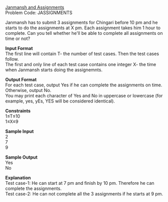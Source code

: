 
[Janmansh and Assignments](https://www.codechef.com/problems/JASSIGNMENTS)   
Problem Code: JASSIGNMENTS

Janmansh has to submit 3 assignments for Chingari before 10 pm and he starts to do the assignments at X pm. Each assignment takes him 1
hour to complete. Can you tell whether he'll be able to complete all assignments on time or not?

**Input Format**  
The first line will contain T- the number of test cases. Then the test cases follow.  
The first and only line of each test case contains one integer X- the time when Janmansh starts doing the assignemnts.

**Output Format**  
For each test case, output Yes if he can complete the assignments on time. Otherwise, output No.  
You may print each character of Yes and No in uppercase or lowercase (for example, yes, yEs, YES will be considered identical).

**Constraints**  
1≤T≤10  
1≤X≤9

**Sample Input**   
2  
7  
9  

**Sample Output**  
Yes  
No  

**Explanation**  
Test case-1: He can start at 7 pm and finish by 10 pm. Therefore he can complete the assignments.  
Test case-2: He can not complete all the 3 assignments if he starts at 9 pm.
